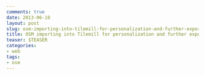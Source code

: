 ```yaml
--- 
comments: true 
date: 2013-06-18 
layout: post 
slug: osm-importing-into-tilemill-for-personalization-and-further-export 
title: OSM importing into Tilemill for personalization and further export
teaser: $TEASER 
categories:
- web
tags: 
- osm
---
```

